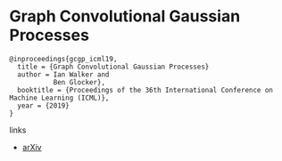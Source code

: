 # Graph Convolutional Gaussian Processes

```
@inproceedings{gcgp_icml19,
  title = {Graph Convolutional Gaussian Processes}
  author = Ian Walker and
           Ben Glocker},
  booktitle = {Proceedings of the 36th International Conference on Machine Learning (ICML)},
  year = {2019}
}
```

links
- [arXiv](https://arxiv.org/abs/1905.05739)
